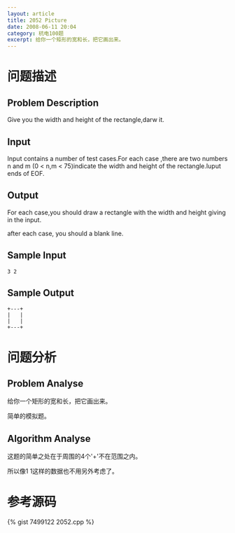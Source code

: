 ```yaml
---
layout: article
title: 2052 Picture
date: 2008-06-11 20:04
category: 杭电100题
excerpt: 给你一个矩形的宽和长，把它画出来。
---
```

# 问题描述

## Problem Description

Give you the width and height of the rectangle,darw it.

## Input

Input contains a number of test cases.For each case ,there are two numbers n and m (0 < n,m < 75)indicate the width and height of the rectangle.Iuput ends of EOF.

## Output

For each case,you should draw a rectangle with the width and height giving in the input.

after each case, you should a blank line.

## Sample Input

    3 2

## Sample Output

    +---+
    |   |
    |   |
    +---+

# 问题分析

## Problem Analyse

给你一个矩形的宽和长，把它画出来。

简单的模拟题。

## Algorithm Analyse

这题的简单之处在于周围的4个'+'不在范围之内。

所以像1 1这样的数据也不用另外考虑了。

# 参考源码

{% gist 7499122 2052.cpp %}
